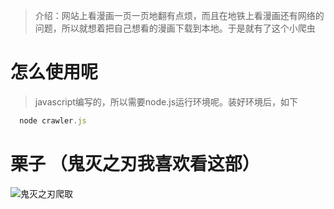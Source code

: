 > 介绍：网站上看漫画一页一页地翻有点烦，而且在地铁上看漫画还有网络的问题，所以就想着把自己想看的漫画下载到本地。于是就有了这个小爬虫

# 怎么使用呢

>javascript编写的，所以需要node.js运行环境呢。装好环境后，如下

```javascript
  node crawler.js
```

# 栗子 （鬼灭之刃我喜欢看这部）

![鬼灭之刃爬取](https://github.com/tianzhenluo/node-crawler/)

